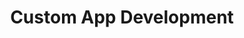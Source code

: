 ---sort_key: 3layout: "sku"id: custom-app-development-projecttitle: "Custom App Development"heading: "Custom App Development"sub-title: "Custom integration to automate your business work flow."category: "Digital Transformation"category_description: "Modernise businesses with next-gen tech."features: - feature: "Have existing software or web apps containing data and want to sync with another web service? We can help with that by leveraging the existing solution, or, if existing API's don't allow for integration, by building a new solution that deeply integrates."price: "120"unit: "project"---